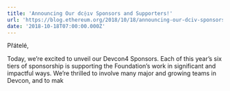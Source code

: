 ```yaml
---
title: 'Announcing Our dc⟠ıv Sponsors and Supporters!'
url: 'https://blog.ethereum.org/2018/10/18/announcing-our-dciv-sponsors-and-supporters/'
date: '2018-10-18T07:00:00.000Z'
---
```

Přátelé,

Today, we’re excited to unveil our Devcon4 Sponsors. Each of this year’s six tiers of sponsorship is supporting the Foundation’s work in significant and impactful ways. We’re thrilled to involve many major and growing teams in Devcon, and to mak
